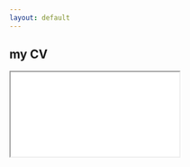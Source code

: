 ```yaml
---
layout: default
---
```

## my CV
<iframe align= "center" width=”100%” height=”100%” src=”./pdf/rafika_cv.pdf#toolbar=0"></iframe>
